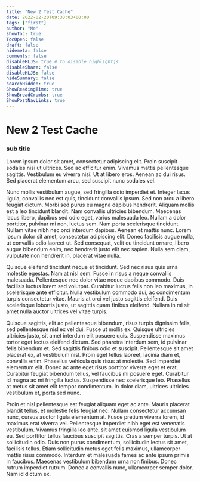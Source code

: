 ```yaml
---
title: "New 2 Test Cache"
date: 2022-02-20T09:30:03+00:00
tags: ["first"]
author: "Me"
showToc: true
TocOpen: false
draft: false
hidemeta: false
comments: false
disableHLJS: true # to disable highlightjs
disableShare: false
disableHLJS: false
hideSummary: false
searchHidden: true
ShowReadingTime: true
ShowBreadCrumbs: true
ShowPostNavLinks: true
---
```



# New 2 Test Cache

### sub title

Lorem ipsum dolor sit amet, consectetur adipiscing elit. Proin suscipit sodales nisi ut ultrices. Sed ac efficitur enim. Vivamus mattis pellentesque sagittis. Vestibulum eu viverra nisi. Ut at libero eros. Aenean ac dui risus. Sed placerat elementum arcu, sed suscipit nunc sodales vel.

Nunc mollis vestibulum augue, sed fringilla odio imperdiet et. Integer lacus ligula, convallis nec est quis, tincidunt convallis ipsum. Sed non arcu a libero feugiat dictum. Morbi sed purus eu magna dapibus hendrerit. Aliquam mollis est a leo tincidunt blandit. Nam convallis ultricies bibendum. Maecenas lacus libero, dapibus sed odio eget, varius malesuada leo. Nullam a dolor porttitor, pulvinar mi non, luctus sem. Nam porta scelerisque tincidunt. Nullam vitae nibh nec orci interdum dapibus. Aenean et mattis nunc. Lorem ipsum dolor sit amet, consectetur adipiscing elit. Donec facilisis augue nulla, ut convallis odio laoreet ut. Sed consequat, velit eu tincidunt ornare, libero augue bibendum enim, nec hendrerit justo elit nec sapien. Nulla sem diam, vulputate non hendrerit in, placerat vitae nulla.

Quisque eleifend tincidunt neque et tincidunt. Sed nec risus quis urna molestie egestas. Nam at nisl sem. Fusce in risus a neque convallis malesuada. Pellentesque nec dolor vitae neque dapibus commodo. Duis facilisis luctus lorem sed volutpat. Curabitur luctus felis non leo maximus, in scelerisque ante efficitur. Nulla vestibulum commodo dui, ac condimentum turpis consectetur vitae. Mauris at orci vel justo sagittis eleifend. Duis scelerisque lobortis justo, ut sagittis quam finibus eleifend. Nullam in mi sit amet nulla auctor ultrices vel vitae turpis.

Quisque sagittis, elit ac pellentesque bibendum, risus turpis dignissim felis, sed pellentesque nisl ex vel dui. Fusce ut mollis ex. Quisque ultricies ultricies justo, sit amet interdum elit posuere quis. Suspendisse maximus tortor eget lectus eleifend dictum. Sed pharetra interdum sem, id pulvinar felis bibendum et. Sed sagittis finibus odio et suscipit. Pellentesque sit amet placerat ex, at vestibulum nisl. Proin eget tellus laoreet, lacinia diam et, convallis enim. Phasellus vehicula quis risus at molestie. Sed imperdiet elementum elit. Donec ac ante eget risus porttitor viverra eget et erat. Curabitur feugiat bibendum tellus, vel faucibus mi posuere eget. Curabitur id magna ac mi fringilla luctus. Suspendisse nec scelerisque leo. Phasellus at metus sit amet elit tempor condimentum. In dolor diam, ultrices ultricies vestibulum et, porta sed nunc.

Proin et nisl pellentesque est feugiat aliquam eget ac ante. Mauris placerat blandit tellus, et molestie felis feugiat nec. Nullam consectetur accumsan nunc, cursus auctor ligula elementum at. Fusce pretium viverra lorem, id maximus erat viverra vel. Pellentesque imperdiet nibh eget est venenatis vestibulum. Vivamus fringilla leo ante, sit amet euismod ligula vestibulum eu. Sed porttitor tellus faucibus suscipit sagittis. Cras a semper turpis. Ut at sollicitudin odio. Duis non purus condimentum, sollicitudin lectus sit amet, facilisis tellus. Etiam sollicitudin metus eget felis maximus, ullamcorper mattis risus commodo. Interdum et malesuada fames ac ante ipsum primis in faucibus. Maecenas vestibulum bibendum urna non finibus. Donec rutrum imperdiet rutrum. Donec a convallis nunc, ullamcorper semper dolor. Nam id dictum ex.
